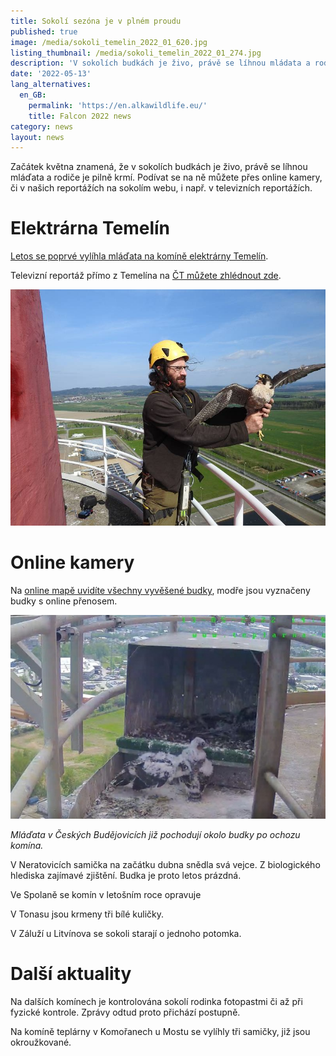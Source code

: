 ```yaml
---
title: Sokolí sezóna je v plném proudu
published: true
image: /media/sokoli_temelin_2022_01_620.jpg
listing_thumbnail: /media/sokoli_temelin_2022_01_274.jpg
description: 'V sokolích budkách je živo, právě se líhnou mládata a rodiče je pilně krmí.'
date: '2022-05-13'
lang_alternatives:
  en_GB:
    permalink: 'https://en.alkawildlife.eu/'
    title: Falcon 2022 news
category: news
layout: news
---
```

Začátek května znamená, že v sokolích budkách je živo, právě se líhnou mláďata a rodiče je pilně krmí. Podívat se na ně můžete přes online kamery, či v našich reportážích na sokolím webu, i např. v televizních reportážích. 

# Elektrárna Temelín

[Letos se poprvé vylíhla mláďata na komíně elektrárny Temelín](https://sokolinakominech.cz/news/v-temel%C3%ADn%C4%9B-se-poprv%C3%A9-vyl%C3%ADhli-sokol%C3%ADci). 

Televizní reportáž přímo z Temelína na [ČT můžete zhlédnout zde](https://ct24.ceskatelevize.cz/3484272-na-komine-jaderne-elektrarny-temelin-se-vylihla-prvni-sokoli-mladata). 

![](/media/vaclavberan-sokoli-temelin.jpg)

# Online kamery

Na [online mapě uvidíte všechny vyvěšené budky](http://mapa.sokolinakominech.cz/), modře jsou vyznačeny budky s online přenosem. 

![](/media/budejovice_mladata_predbudkou.jpg)

_Mláďata v Českých Budějovicích již pochodují okolo budky po ochozu komína._  

V Neratovicích samička na začátku dubna snědla svá vejce. Z biologického hlediska zajímavé zjištění. Budka je proto letos prázdná. 

Ve Spolaně se komín v letošním roce opravuje

V Tonasu jsou krmeny tři bílé kuličky.

V Záluží u Litvínova se sokoli starají o jednoho potomka.



# Další aktuality

Na dalších komínech je kontrolována sokolí rodinka fotopastmi či až při fyzické kontrole. Zprávy odtud proto přichází postupně.

Na komíně teplárny v Komořanech u Mostu se vylíhly tři samičky, již jsou okroužkované.
